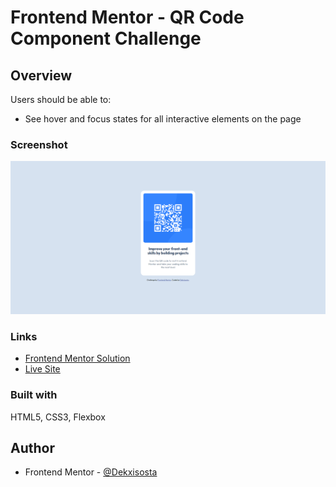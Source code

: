 # Frontend Mentor - QR Code Component Challenge

## Overview
Users should be able to:
- See hover and focus states for all interactive elements on the page

### Screenshot
![](./final-output.png)

### Links
- [Frontend Mentor Solution]()
- [Live Site](https://dekxisosta.github.io/qr-code-component-challenge/)

### Built with
HTML5, CSS3, Flexbox

## Author
- Frontend Mentor - [@Dekxisosta](https://www.frontendmentor.io/profile/Dekxisosta)
